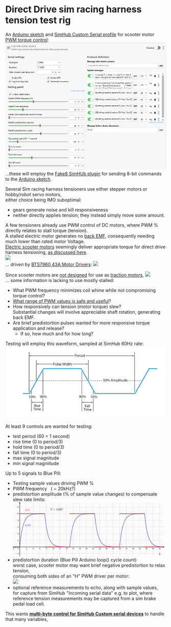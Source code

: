 # Direct Drive sim racing harness tension test rig
 An [Arduino sketch](https://github.com/blekenbleu/Arduino-Blue-Pill/tree/main/blek2byte) 
 and [SimHub Custom Serial profile](https://raw.githubusercontent.com/blekenbleu/SimHub-profiles/main/Fake8.shsds) 
 for scooter motor [PWM torque control](https://www.picotech.com/library/application-note/some-power-pwm-drivers-for-electric-dc-motors):  
 ![](https://raw.githubusercontent.com/blekenbleu/Fake8/main/Fake8.png)  
 ...these will employ the [Fake8 SimHUb plugin](https://github.com/blekenbleu/Fake8) for sending 8-bit commands
 to the [Arduino sketch](https://github.com/blekenbleu/Arduino-Blue-Pill/tree/main/blek2byte).

Several Sim racing harness tensioners use either stepper motors or hobby/robot servo motors,  
either choice being IMO suboptimal:
- gears generate noise and kill responsiveness
- neither directly applies tension; they instead simply move some amount.

A few tensioners already use PWM control of DC motors,
where PWM % directly relates to stall torque (tension).  
A stalled electric motor generates no [back EMF](https://en.wikipedia.org/wiki/Counter-electromotive_force),
consequently needing much lower than rated motor Voltage.  
[Electric scooter motors](https://www.amazon.com/dp/B09KRGZX3G?tag=racedep-20)
seemingly deliver appropriate torque for direct drive harness tensioning, [as discussed here](https://www.racedepartment.com/threads/2dof-harness-tensionner-with-fly-ptmover.194331/page-9#post-3531954).  
![](https://m.media-amazon.com/images/I/71aZ-9HlhdL._SL1500_.jpg)  
... driven by [BTS7960 43A Motor Drivers](https://electropeak.com/learn/interfacing-bts7960-43a-high-power-motor-driver-module-with-arduino/):
![](https://electropeak.com/learn/wp-content/uploads/2021/01/BTS7960-43A-Driver-Module.jpg)  

Since scooter motors are [not designed](https://support.electricscooterparts.com/support/discussions/topics/1000087804)
for use as [traction motors](https://en.wikipedia.org/wiki/Traction_motor),
![](https://s3.amazonaws.com/cdn.freshdesk.com/data/helpdesk/attachments/production/1061847567/original/ZBdjpUecHVhGhRT2PKtmCvsTbPvkehl3zg.png)  
... some information is lacking to use mostly stalled:
- What PWM frequency minimizes coil whine while not compromising torque control?
- [What range of PWM values is safe and useful](https://www.allaboutcircuits.com/textbook/semiconductors/chpt-11/pulse-width-modulation/)?
- How responsively can tension (motor torque) slew?  
  Substantial changes will involve appreciable shaft rotation, generating back EMF.  
- Are brief predistortion pulses wanted for more responsive torque application and release?
   - If so, how much and for how long?

Testing will employ this waveform, sampled at SimHub 60Hz rate:  
![](test.png)  

At least 9 controls are wanted for testing:
- test period  (60 = 1 second)
- rise time (0 to period/3)
- hold time (0 to period/3)
- fall time (0 to period/3)
- max signal magnitude
- min signal magniitude

Up to 5 signals to Blue Pill:  
- Testing sample values driving PWM %
- PWM frequency &nbsp; ( ~ 20kHz?)
- predistortion amplitude (% of sample value changes) to compensate slew rate limits:
  ![](predistort.jpg)
- predistortion duration (Blue Pill Arduino loop() cycle count)  
  worst case, scooter motor may want brief negative predistortion to relax tension,  
  consuming both sides of an "H" PWM driver per motor:  
  ![](https://www.allaboutcircuits.com/uploads/articles/simple-H-bridge.jpg)  
- optional reference measurements to echo, along with sample values,  
  for capture from SimHub "Incoming serial data" e.g. to plot,
  where reference tension measurements may be captured from a sim brake pedal load cell.
  
This wants [**multi-byte control for SimHub Custom serial devices**](https://github.com/blekenbleu/Arduino-Blue-Pill/tree/main/blek2byte) 
 to handle that many variables,  

